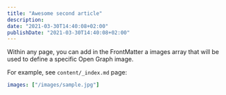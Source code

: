 ```yaml
---
title: "Awesome second article"
description:
date: "2021-03-30T14:40:08+02:00"
publishDate: "2021-03-30T14:40:08+02:00"
---
```


Within any page, you can add in the FrontMatter a images array that will be used to define a specific Open Graph image.

For example, see `content/_index.md` page:
```YAML
images: ["/images/sample.jpg"]
```
